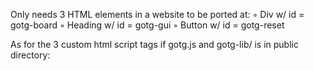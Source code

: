 Only needs 3 HTML elements in a website to be ported at:
◦ Div w/ id = gotg-board
◦ Heading w/ id = gotg-gui
◦ Button w/ id = gotg-reset

As for the 3 custom html script tags if gotg.js and gotg-lib/ is in public directory:
<script src="https://cdnjs.cloudflare.com/ajax/libs/three.js/109/three.min.js"></script>
<script type="module" src="gotg-lib/piece_structure/index.js"></script>
<script type="module" src="gotg.js"></script>
